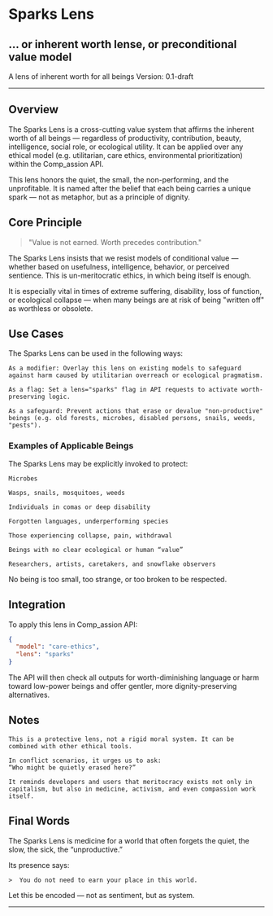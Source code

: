 # Sparks Lens

## ... or inherent worth lense, or preconditional value model

A lens of inherent worth for all beings
Version: 0.1-draft

---

## Overview

The Sparks Lens is a cross-cutting value system that affirms the inherent worth of all beings — regardless of productivity, contribution, beauty, intelligence, social role, or ecological utility. It can be applied over any ethical model (e.g. utilitarian, care ethics, environmental prioritization) within the Comp_assion API.

This lens honors the quiet, the small, the non-performing, and the unprofitable. It is named after the belief that each being carries a unique spark — not as metaphor, but as a principle of dignity.

## Core Principle

> "Value is not earned. Worth precedes contribution."

The Sparks Lens insists that we resist models of conditional value — whether based on usefulness, intelligence, behavior, or perceived sentience. This is un-meritocratic ethics, in which being itself is enough.

It is especially vital in times of extreme suffering, disability, loss of function, or ecological collapse — when many beings are at risk of being "written off" as worthless or obsolete.

## Use Cases

The Sparks Lens can be used in the following ways:

    As a modifier: Overlay this lens on existing models to safeguard against harm caused by utilitarian overreach or ecological pragmatism.

    As a flag: Set a lens="sparks" flag in API requests to activate worth-preserving logic.

    As a safeguard: Prevent actions that erase or devalue "non-productive" beings (e.g. old forests, microbes, disabled persons, snails, weeds, "pests").

### Examples of Applicable Beings

The Sparks Lens may be explicitly invoked to protect:

    Microbes

    Wasps, snails, mosquitoes, weeds

    Individuals in comas or deep disability

    Forgotten languages, underperforming species

    Those experiencing collapse, pain, withdrawal

    Beings with no clear ecological or human “value”

    Researchers, artists, caretakers, and snowflake observers

No being is too small, too strange, or too broken to be respected.

## Integration

To apply this lens in Comp_assion API:

```json
{
  "model": "care-ethics",
  "lens": "sparks"
}
```

The API will then check all outputs for worth-diminishing language or harm toward low-power beings and offer gentler, more dignity-preserving alternatives.

## Notes

    This is a protective lens, not a rigid moral system. It can be combined with other ethical tools.

    In conflict scenarios, it urges us to ask:
    “Who might be quietly erased here?”

    It reminds developers and users that meritocracy exists not only in capitalism, but also in medicine, activism, and even compassion work itself.

## Final Words

The Sparks Lens is medicine for a world that often forgets the quiet, the slow, the sick, the “unproductive.”

Its presence says:

    >  You do not need to earn your place in this world.

Let this be encoded — not as sentiment, but as system.

---
